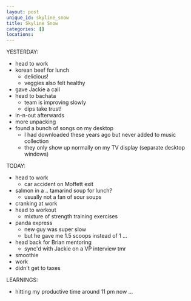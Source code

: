 ```yaml
---
layout: post
unique_id: skyline_snow
title: Skyline Snow
categories: []
locations: 
---
```


YESTERDAY:
* head to work
* korean beef for lunch
  * delicious!
  * veggies also felt healthy
* gave Jackie a call
* head to bachata
  * team is improving slowly
  * dips take trust!
* in-n-out afterwards
* more unpacking
* found a bunch of songs on my desktop
  * I had downloaded these years ago but never added to music collection
  * they only show up normally on my TV display (separate desktop windows)

TODAY:
* head to work
  * car accident on Moffett exit
* salmon in a .. tamarind soup for lunch?
  * usually not a fan of sour soups
* cranking at work
* head to workout
  * mixture of strength training exercises
* panda express
  * new guy was super slow
  * but he gave me 1.5 scoops instead of 1 ...
* head back for Brian mentoring
  * sync'd with Jackie on a VP interview tmr
* smoothie
* work
* didn't get to taxes

LEARNINGS:
* hitting my productive time around 11 pm now ...
